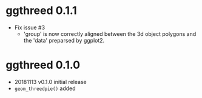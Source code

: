 
# ggthreed 0.1.1

* Fix issue #3
    * 'group' is now correctly aligned between the 3d object polygons
      and the 'data' preparsed by ggplot2.


# ggthreed 0.1.0

* 20181113 v0.1.0 initial release
* `geom_threedpie()` added
